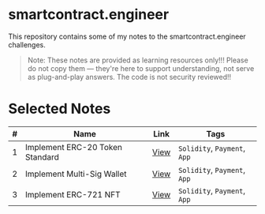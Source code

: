 # smartcontract.engineer

This repository contains some of my notes to the smartcontract.engineer challenges.

> Note: These notes are provided as learning resources only!!! Please do not copy them — they're here to support understanding, not serve as plug-and-play answers. The code is not security reviewed!!

# Selected Notes

| #  | Name                   | Link              | Tags     |
|----|--------------------------------|------------------|---------|
| 1  | Implement ERC-20 Token Standard         | [View](notes/solidity/ecr20.md) | `Solidity`, `Payment`, `App`        |
| 2  | Implement Multi-Sig Wallet         | [View](notes/solidity/multi_sig_wallet.md) | `Solidity`, `Payment`, `App`        |
| 3  | Implement ERC-721 NFT         | [View](notes/solidity/ecr721.md) | `Solidity`, `Payment`, `App`        |
